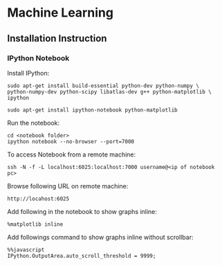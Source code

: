 # Machine Learning

## Installation Instruction

### IPython Notebook

Install IPython:

    sudo apt-get install build-essential python-dev python-numpy \
    python-numpy-dev python-scipy libatlas-dev g++ python-matplotlib \
    ipython
    
    sudo apt-get install ipython-notebook python-matplotlib

Run the notebook:

    cd <notebook folder>
    ipython notebook --no-browser --port=7000
    
To access Notebook from a remote machine:

    ssh -N -f -L localhost:6025:localhost:7000 username@<ip of notebook pc>
    
Browse following URL on remote machine:

    http://locahost:6025

Add following in the notebook to show graphs inline:

    %matplotlib inline
    
Add followings command to show graphs inline without scrollbar:

    %%javascript
    IPython.OutputArea.auto_scroll_threshold = 9999;
